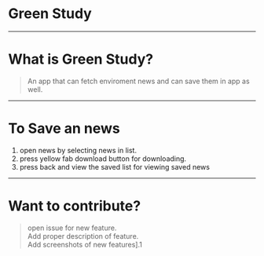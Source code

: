 # Green Study

----
# What is Green Study?


> An app that can fetch  enviroment news and can save them in app as well.

----
# To Save an news
1. open news by selecting news in list.<br>
2. press yellow  fab download button for downloading.<br>
3. press back and view the saved list for viewing saved news<br>

----
# Want to contribute?
> open issue for new feature.<br>
> Add proper description of feature.<br>
> Add screenshots of new features].1<br>

